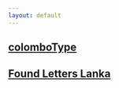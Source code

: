 ```yaml
---
layout: default
---
```





## [colomboType](http://typography.lk/colombotype)

## [Found Letters Lanka](http://found.typography.lk/)  
